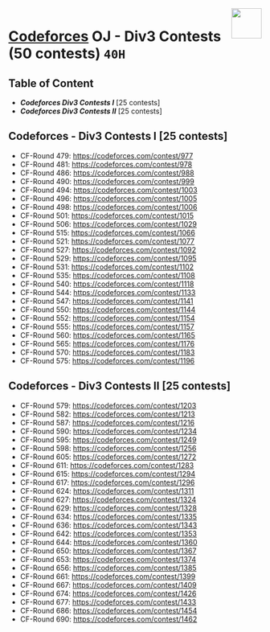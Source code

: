 <img align="right" width="60" height="60" src="https://github.com/cs-MohamedAyman/Problem-Solving-Training/blob/master/online-judges-logos/codeforces.jpg">

# [Codeforces](https://codeforces.com/) OJ - Div3 Contests (50 contests) `40H`

## Table of Content

- ***Codeforces Div3 Contests I*** [25 contests]
- ***Codeforces Div3 Contests II*** [25 contests]

## Codeforces -  Div3 Contests I [25 contests]

- CF-Round 479: https://codeforces.com/contest/977
- CF-Round 481: https://codeforces.com/contest/978
- CF-Round 486: https://codeforces.com/contest/988
- CF-Round 490: https://codeforces.com/contest/999
- CF-Round 494: https://codeforces.com/contest/1003
- CF-Round 496: https://codeforces.com/contest/1005
- CF-Round 498: https://codeforces.com/contest/1006
- CF-Round 501: https://codeforces.com/contest/1015
- CF-Round 506: https://codeforces.com/contest/1029
- CF-Round 515: https://codeforces.com/contest/1066
- CF-Round 521: https://codeforces.com/contest/1077
- CF-Round 527: https://codeforces.com/contest/1092
- CF-Round 529: https://codeforces.com/contest/1095
- CF-Round 531: https://codeforces.com/contest/1102
- CF-Round 535: https://codeforces.com/contest/1108
- CF-Round 540: https://codeforces.com/contest/1118
- CF-Round 544: https://codeforces.com/contest/1133
- CF-Round 547: https://codeforces.com/contest/1141
- CF-Round 550: https://codeforces.com/contest/1144
- CF-Round 552: https://codeforces.com/contest/1154
- CF-Round 555: https://codeforces.com/contest/1157
- CF-Round 560: https://codeforces.com/contest/1165
- CF-Round 565: https://codeforces.com/contest/1176
- CF-Round 570: https://codeforces.com/contest/1183
- CF-Round 575: https://codeforces.com/contest/1196

## Codeforces -  Div3 Contests II [25 contests]

- CF-Round 579: https://codeforces.com/contest/1203
- CF-Round 582: https://codeforces.com/contest/1213
- CF-Round 587: https://codeforces.com/contest/1216
- CF-Round 590: https://codeforces.com/contest/1234
- CF-Round 595: https://codeforces.com/contest/1249
- CF-Round 598: https://codeforces.com/contest/1256
- CF-Round 605: https://codeforces.com/contest/1272
- CF-Round 611: https://codeforces.com/contest/1283
- CF-Round 615: https://codeforces.com/contest/1294
- CF-Round 617: https://codeforces.com/contest/1296
- CF-Round 624: https://codeforces.com/contest/1311
- CF-Round 627: https://codeforces.com/contest/1324
- CF-Round 629: https://codeforces.com/contest/1328
- CF-Round 634: https://codeforces.com/contest/1335
- CF-Round 636: https://codeforces.com/contest/1343
- CF-Round 642: https://codeforces.com/contest/1353
- CF-Round 644: https://codeforces.com/contest/1360
- CF-Round 650: https://codeforces.com/contest/1367
- CF-Round 653: https://codeforces.com/contest/1374
- CF-Round 656: https://codeforces.com/contest/1385
- CF-Round 661: https://codeforces.com/contest/1399
- CF-Round 667: https://codeforces.com/contest/1409
- CF-Round 674: https://codeforces.com/contest/1426
- CF-Round 677: https://codeforces.com/contest/1433
- CF-Round 686: https://codeforces.com/contest/1454
- CF-Round 690: https://codeforces.com/contest/1462
